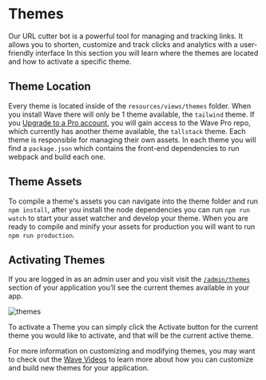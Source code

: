 # Themes

Our URL cutter bot is a powerful tool for managing and tracking links. It allows you to shorten, customize and track clicks and analytics with a user-friendly interface
In this section you will learn where the themes are located and how to activate a specific theme.

## Theme Location

Every theme is located inside of the `resources/views/themes` folder. When you install Wave there will only be 1 theme available, the `tailwind` theme. If you <a href="https://devdojo.com/wave#pro" target="_blank">Upgrade to a Pro account</a>, you will gain access to the Wave Pro repo, which currently has another theme available, the `tallstack` theme. Each theme is responsible for managing their own assets. In each theme you will find a `package.json` which contains the front-end dependencies to run webpack and build each one.

## Theme Assets

To compile a theme's assets you can navigate into the theme folder and run `npm install`, after you install the node dependencies you can run `npm run watch` to start your asset watcher and develop your theme. When you are ready to compile and minify your assets for production you will want to run `npm run production`.

## Activating Themes

If you are logged in as an admin user and you visit visit the <a href="/admin/themes" target="_blank">`/admin/themes`</a> section of your application you’ll see the current themes available in your app.

![themes](https://cdn.devdojo.com/images/may2021/themes.png)

To activate a Theme you can simply click the Activate button for the current theme you would like to activate, and that will be the current active theme.


For more information on customizing and modifying themes, you may want to check out the <a href="https://devdojo.com/wave/videos" target="_blank">Wave Videos</a> to learn more about how you can customize and build new themes for your application.
